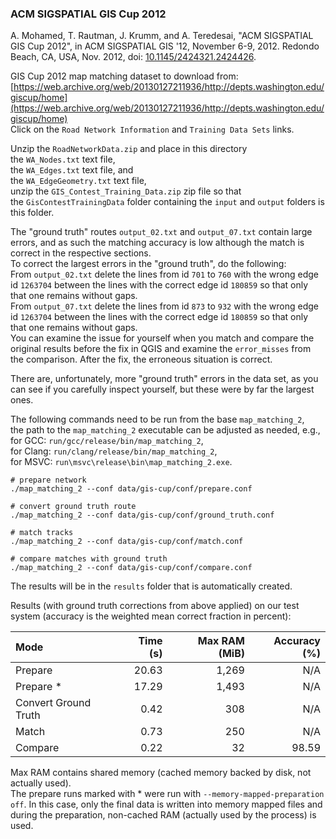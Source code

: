 ### ACM SIGSPATIAL GIS Cup 2012

A. Mohamed, T. Rautman, J. Krumm, and A. Teredesai, "ACM SIGSPATIAL GIS Cup 2012", in ACM SIGSPATIAL GIS '12, November
6-9, 2012. Redondo Beach, CA, USA, Nov. 2012,
doi: [10.1145/2424321.2424426](https://dx.doi.org/10.1145%2F2424321.2424426).

GIS Cup 2012 map matching dataset to download from: \
[https://web.archive.org/web/20130127211936/http://depts.washington.edu/giscup/home](https://web.archive.org/web/20130127211936/http://depts.washington.edu/giscup/home) \
Click on the `Road Network Information` and `Training Data Sets` links.

Unzip the `RoadNetworkData.zip` and place in this directory \
the `WA_Nodes.txt` text file, \
the `WA_Edges.txt` text file, and \
the `WA_EdgeGeometry.txt` text file, \
unzip the `GIS_Contest_Training_Data.zip` zip file so that \
the `GisContestTrainingData` folder containing the `input` and `output` folders is this folder.

The "ground truth" routes `output_02.txt` and `output_07.txt` contain large errors, and as such the matching accuracy is
low although the match is correct in the respective sections. \
To correct the largest errors in the "ground truth", do the following: \
From `output_02.txt` delete the lines from id `701` to `760` with the wrong edge id `1263704` between the lines with the
correct edge id `180859` so that only that one remains without gaps. \
From `output_07.txt` delete the lines from id `873` to `932` with the wrong edge id `1263704` between the lines with the
correct edge id `180859` so that only that one remains without gaps. \
You can examine the issue for yourself when you match and compare the original results before the fix in QGIS and
examine the `error_misses` from the comparison. After the fix, the erroneous situation is correct.

There are, unfortunately, more "ground truth" errors in the data set, as you can see if you carefully inspect yourself,
but these were by far the largest ones.

The following commands need to be run from the base `map_matching_2`, \
the path to the `map_matching_2` executable can be adjusted as needed, e.g., \
for GCC: `run/gcc/release/bin/map_matching_2`, \
for Clang: `run/clang/release/bin/map_matching_2`, \
for MSVC: `run\msvc\release\bin\map_matching_2.exe`.

```
# prepare network
./map_matching_2 --conf data/gis-cup/conf/prepare.conf

# convert ground truth route
./map_matching_2 --conf data/gis-cup/conf/ground_truth.conf

# match tracks
./map_matching_2 --conf data/gis-cup/conf/match.conf

# compare matches with ground truth
./map_matching_2 --conf data/gis-cup/conf/compare.conf
```

The results will be in the `results` folder that is automatically created.

Results (with ground truth corrections from above applied) on our test system
(accuracy is the weighted mean correct fraction in percent):

| Mode                 | Time (s) | Max RAM (MiB) | Accuracy (%) |
|:---------------------|---------:|--------------:|-------------:|
| Prepare              |    20.63 |         1,269 |          N/A |
| Prepare *            |    17.29 |         1,493 |          N/A |
| Convert Ground Truth |     0.42 |           308 |          N/A |
| Match                |     0.73 |           250 |          N/A |
| Compare              |     0.22 |            32 |        98.59 |

Max RAM contains shared memory (cached memory backed by disk, not actually used).\
The prepare runs marked with * were run with `--memory-mapped-preparation off`.
In this case, only the final data is written into memory mapped files and during the preparation,
non-cached RAM (actually used by the process) is used.
